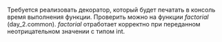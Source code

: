 Требуется реализовать декоратор, который будет печатать в консоль время 
выполнения функции. 
Проверить можно на функции *factorial* (day_2.common).
*factorial* отработает корректно при переданном неотрицательном значении с типом int.